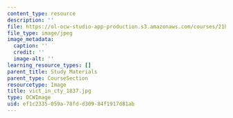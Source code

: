 ```yaml
---
content_type: resource
description: ''
file: https://ol-ocw-studio-app-production.s3.amazonaws.com/courses/21h-342-the-royal-family-fall-2003/ef1c2335059a78fdd30984f1917d81ab_vict_in_cty_1837.jpg
file_type: image/jpeg
image_metadata:
  caption: ''
  credit: ''
  image-alt: ''
learning_resource_types: []
parent_title: Study Materials
parent_type: CourseSection
resourcetype: Image
title: vict_in_cty_1837.jpg
type: OCWImage
uid: ef1c2335-059a-78fd-d309-84f1917d81ab
---
```

